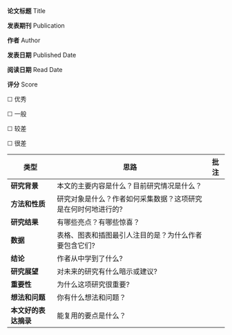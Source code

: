  **论文标题**  Title

 

 

 **发表期刊**  Publication

 

 

 **作者** Author

 

 

 **发表日期**  Published Date

 

 

 **阅读日期**  Read Date

 

 

 **评分**  Score

☐  优秀 

☐  一般

☐  较差

☐  很差

 

| **类型**             | **思路**                                                     | **批注** |
| -------------------- | ------------------------------------------------------------ | -------- |
| **研究背景**         | 本文的主要内容是什么？目前研究情况是什么？                   |          |
| **方法和性质**       | 研究对象是什么？作者如何采集数据？这项研究是在何时何地进行的? |          |
| **研究结果**         | 有哪些亮点？有哪些惊喜？                                     |          |
| **数据**             | 表格、图表和插图最引人注目的是？为什么作者要包含它们?        |          |
| **结论**             | 作者从中学到了什么?                                          |          |
| **研究展望**         | 对未来的研究有什么暗示或建议?                                |          |
| **重要性**           | 为什么这项研究很重要?                                        |          |
| **想法和问题**       | 你有什么想法和问题？                                         |          |
| **本文好的表达摘录** | 能复用的要点是什么？                                         |          |

 